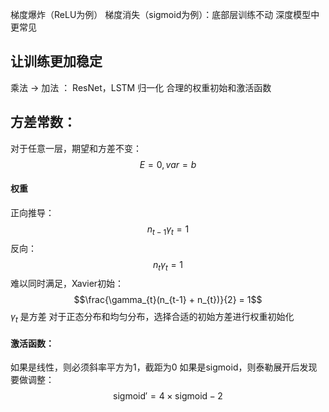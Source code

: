 梯度爆炸（ReLU为例）
梯度消失（sigmoid为例）：底部层训练不动
深度模型中更常见



## 让训练更加稳定
乘法 -> 加法 ： ResNet，LSTM
归一化
合理的权重初始和激活函数

## 方差常数：
对于任意一层，期望和方差不变：
$$E = 0,var=b$$
#### 权重

正向推导：
$$n_{t-1}\gamma_{t} = 1$$
反向：
$$n_{t}\gamma_{t}=1$$
难以同时满足，Xavier初始：
$$\frac{\gamma_{t}(n_{t-1} + n_{t})}{2} = 1$$
$\gamma_{t}$ 是方差
对于正态分布和均匀分布，选择合适的初始方差进行权重初始化
#### 激活函数：
如果是线性，则必须斜率平方为1，截距为0
如果是sigmoid，则泰勒展开后发现要做调整：
$$\mathrm{sigmoid'} = 4\times \mathrm{sigmoid} -2$$
